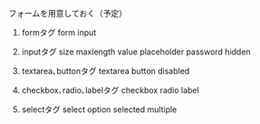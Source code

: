 フォームを用意しておく（予定）

01. formタグ
form
input

02. inputタグ
size
maxlength
value
placeholder
password
hidden

03. textarea､buttonタグ
textarea
button
disabled

04. checkbox､radio､labelタグ
checkbox
radio
label

05. selectタグ
select
option
selected
multiple